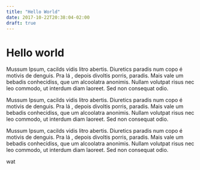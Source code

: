 ```yaml
---
title: "Hello World"
date: 2017-10-22T20:38:04-02:00
draft: true
---
```


# Hello world

Mussum Ipsum, cacilds vidis litro abertis. Diuretics paradis num copo é motivis de denguis. Pra lá , depois divoltis porris, paradis. Mais vale um bebadis conhecidiss, que um alcoolatra anonimis. Nullam volutpat risus nec leo commodo, ut interdum diam laoreet. Sed non consequat odio.

Mussum Ipsum, cacilds vidis litro abertis. Diuretics paradis num copo é motivis de denguis. Pra lá , depois divoltis porris, paradis. Mais vale um bebadis conhecidiss, que um alcoolatra anonimis. Nullam volutpat risus nec leo commodo, ut interdum diam laoreet. Sed non consequat odio.

Mussum Ipsum, cacilds vidis litro abertis. Diuretics paradis num copo é motivis de denguis. Pra lá , depois divoltis porris, paradis. Mais vale um bebadis conhecidiss, que um alcoolatra anonimis. Nullam volutpat risus nec leo commodo, ut interdum diam laoreet. Sed non consequat odio.

wat

